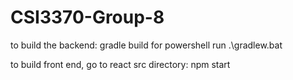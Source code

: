 # CSI3370-Group-8

to build the backend: gradle build for powershell run .\gradlew.bat

to build front end, go to react src directory: npm start
